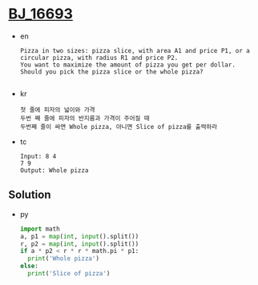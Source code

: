 # [BJ_16693](https://acmicpc.net/problem/16693)

* en

  ```en
  Pizza in two sizes: pizza slice, with area A1 and price P1, or a circular pizza, with radius R1 and price P2.
  You want to maximize the amount of pizza you get per dollar.
  Should you pick the pizza slice or the whole pizza?


  ```

* kr

  ```kr
  첫 줄에 피자의 넓이와 가격
  두번 째 줄에 피자의 반지름과 가격이 주어질 때
  두번째 줄이 싸면 Whole pizza, 아니면 Slice of pizza를 출력하라
  ```

* tc

  ```tc
  Input: 8 4
  7 9
  Output: Whole pizza
  ```

## Solution

* py

  ```py
  import math
  a, p1 = map(int, input().split())
  r, p2 = map(int, input().split())
  if a * p2 < r * r * math.pi * p1:
    print('Whole pizza')
  else:
    print('Slice of pizza')
  ```
